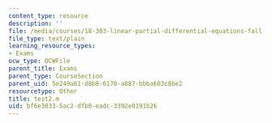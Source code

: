```yaml
---
content_type: resource
description: ''
file: /media/courses/18-303-linear-partial-differential-equations-fall-2006/bf6e38335ac2dfb0eadc3392e0191b26_test2.m
file_type: text/plain
learning_resource_types:
- Exams
ocw_type: OCWFile
parent_title: Exams
parent_type: CourseSection
parent_uid: 5e249a61-d8b8-6170-a887-bbba603c8be2
resourcetype: Other
title: test2.m
uid: bf6e3833-5ac2-dfb0-eadc-3392e0191b26
---
```


